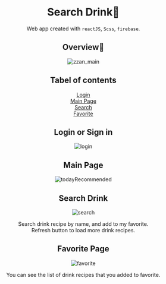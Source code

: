 <div align="center"> 

# Search Drink🍹

Web app created with `reactJS`, `Scss`, `firebase`.

## Overview👀
![zzan_main](https://user-images.githubusercontent.com/87105502/182022860-ba928c13-9673-46f2-94b3-6b4051298123.png)

## Tabel of contents

[Login](#Login-or-Sign-in)<br/> 
[Main Page](#Main-Page)<br/> 
[Search](#Search-Drink)<br/> 
[Favorite](#Favorite-Page)<br/> 

## Login or Sign in
![login](https://user-images.githubusercontent.com/87105502/182022869-f29c6a80-77e9-4870-a7d6-3d711e811a14.png)

## Main Page
![todayRecommended](https://user-images.githubusercontent.com/87105502/186352993-0ef876f3-89c2-443b-abd9-fe817600656d.png)

## Search Drink
![search](https://user-images.githubusercontent.com/87105502/186353055-d109baaf-2ab0-4cf3-9a6e-26ad3fc3125c.PNG)

Search drink recipe by name, and add to my favorite.<br/> 
Refresh button to load more drink recipes.

## Favorite Page
![favorite](https://user-images.githubusercontent.com/87105502/186352505-e4ffadcf-9703-4316-87d2-8ded53656392.PNG)

You can see the list of drink recipes that you added to favorite.
 </div>
